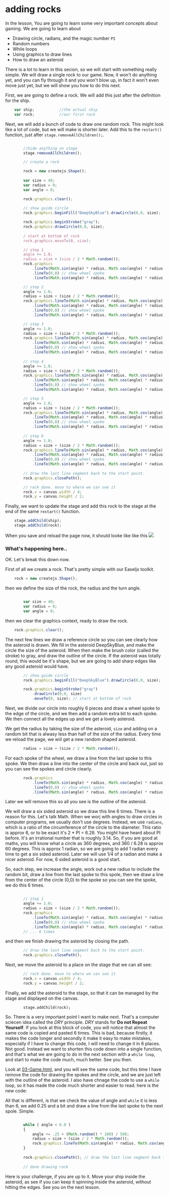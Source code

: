 # adding rocks

In the lesson, You are going to learn some very important concepts about gaming. We are going to learn about
* Drawing circle, radians, and the magic number `PI`
* Random numbers
* While loops
* Using graphics to draw lines
* How to draw an asteroid
 
There is a lot to learn in this secion, so we will start with something really simple. We will draw a single rock to our game. Now, it won't do anything yet, and you can fly through it and you won't blow up, in fact it won't even move just yet, but we will show you how to do this next.

First, we are going to define a rock. We will add this just after the definition for the ship.

```js
	var ship;			//the actual ship
	var rock;           //our first rock

```

Next, we will add a bunch of code to draw one random rock. This might look like a lot of code, but we will make is shorter later. Add this to the `restart()` function, just after `stage.removeAllChildren();`. 

```js

        //hide anything on stage 
		stage.removeAllChildren();

		// create a rock

		rock = new createjs.Shape();
		
		var size = 40;
		var radius = 0;
		var angle = 0;

        rock.graphics.clear();
        
		// show guide circle
		rock.graphics.beginFill("DeepSkyBlue").drawCircle(0,0, size);

		rock.graphics.beginStroke("gray"); 
        rock.graphics.drawCircle(0,0, size);
        
        / start at bottom of rock
		rock.graphics.moveTo(0, size); 

		// step 1
		angle += 1.0;
		radius = size + (size / 2 * Math.random());
		rock.graphics
			.lineTo(Math.sin(angle) * radius, Math.cos(angle) * radius)
			.lineTo(0,0) // show wheel spoke
			.lineTo(Math.sin(angle) * radius, Math.cos(angle) * radius);

		// step 2
		angle += 1.0;
		radius = size + (size / 2 * Math.random());
		rock.graphics.lineTo(Math.sin(angle) * radius, Math.cos(angle) * radius)
			.lineTo(Math.sin(angle) * radius, Math.cos(angle) * radius)
			.lineTo(0,0) // show wheel spoke
			.lineTo(Math.sin(angle) * radius, Math.cos(angle) * radius);

		// step 3
		angle += 1.0;
		radius = size + (size / 2 * Math.random());
		rock.graphics.lineTo(Math.sin(angle) * radius, Math.cos(angle) * radius)
			.lineTo(Math.sin(angle) * radius, Math.cos(angle) * radius)
			.lineTo(0,0) // show wheel spoke
			.lineTo(Math.sin(angle) * radius, Math.cos(angle) * radius);
			
		// step 4
		angle += 1.0;
		radius = size + (size / 2 * Math.random());
		rock.graphics.lineTo(Math.sin(angle) * radius, Math.cos(angle) * radius)
			.lineTo(Math.sin(angle) * radius, Math.cos(angle) * radius)
			.lineTo(0,0) // show wheel spoke
			.lineTo(Math.sin(angle) * radius, Math.cos(angle) * radius);

		// step 5
		angle += 1.0;
		radius = size + (size / 2 * Math.random());
		rock.graphics.lineTo(Math.sin(angle) * radius, Math.cos(angle) * radius)
			.lineTo(Math.sin(angle) * radius, Math.cos(angle) * radius)
			.lineTo(0,0) // show wheel spoke
			.lineTo(Math.sin(angle) * radius, Math.cos(angle) * radius);
		
		// step 6
		angle += 1.0;
		radius = size + (size / 2 * Math.random());
		rock.graphics.lineTo(Math.sin(angle) * radius, Math.cos(angle) * radius)
			.lineTo(Math.sin(angle) * radius, Math.cos(angle) * radius)
			.lineTo(0,0) // show wheel spoke
            .lineTo(Math.sin(angle) * radius, Math.cos(angle) * radius);
            
		// draw the last line segment back to the start point.
		rock.graphics.closePath(); 

		// rock done. move to where we can see it
		rock.x = canvas.width / 4;
        rock.y = canvas.height / 2; 
```

Finally, we want to update the stage and add this rock to the stage at the end of the same `restart()` function.

```js
    stage.addChild(ship);
    stage.addChild(rock);
```

When you save and reload the page now, it should looke like like this ![](images/blue-rock.png)

### What's happening here..

OK. Let's break this down now. 

First of all we create a rock. That's pretty simple with our Easeljs toolkit.
```js
    rock = new createjs.Shape();
```
 then we define the size of the rock, the radius and the turn angle.

```js

		var size = 40;
		var radius = 0;
		var angle = 0;
```
then we clear the graphics context, ready to draw the rock.

```js
    rock.graphics.clear();
```
The next few lines we draw a reference circle so you can see clearly how the asteroid is drawn. We fill in the asteroid DeepSkyBlue, and make the circle the size of the asteroid. When then make the brush color (called the stroke) to gray, and draw the outline of the circle. If the asteroid was totally round, this would be it's shape, but we are going to add sharp edges like any good asteroid would have.

```js
		// show guide circle
		rock.graphics.beginFill("DeepSkyBlue").drawCircle(0,0, size);

		rock.graphics.beginStroke("gray")
			.drawCircle(0,0, size)
            .moveTo(0, size); // start at bottom of rock
```

Next, we divide our circle into roughly 6 pieces and draw a wheel spoke to the edge of the circle, and we then add a random extra bit to each spoke. We then connect all the edges up and we get a lovely asteroid. 

We get the radius by taking the size of the asteroid, `size` and adding on a random bit that is alwasy less than half of the size of the radius. Every time we reload the page, we wiil get a new random shaped asteroid.

```js
		radius = size + (size / 2 * Math.random());
```
For each spoke of the wheel, we draw a line from the last spoke to this spoke. We then draw a line into the center of the circle and back out, just so you can see the spokes and circle clearly. 

```js
        rock.graphics
			.lineTo(Math.sin(angle) * radius, Math.cos(angle) * radius)
			.lineTo(0,0) // show wheel spoke
			.lineTo(Math.sin(angle) * radius, Math.cos(angle) * radius);

```
Later we will remove this so all you see is the outline of the asteroid. 

We will draw a six sided asteroid so we draw this line 6 times. There is a reason for this.  Let's talk Math. When we worj with angles to draw circles in computer programs, we usually don't use degrees. Instead, we use `radians`, which is a ratio of the circumference of the circle to the diameter. This ratio is approx 6, or to be exact it's 2 * PI = 6.28. You might have heard about PI before. It's an irrational number that is roughly 3.14. So, if you are good at maths, you will know what a circle as 360 degrees, and 360 / 6.28 is approx 60 degrees. This is approx 1 radian, so we are going to add 1 radian every time to get a six sided asteroid. Later we will use 1/4 of a radian and make a nicer asteroid. For now, 6 sided asteroid is a good start.

So, each step, we increase the angle, work out a new radius to include the random bit, draw a line from the last spoke to this spole, then we draw a line from the center of the circle (0,0) to the spoke so you can see the spoke, we do this 6 times.


```js

        // step 1
		angle += 1.0;
		radius = size + (size / 2 * Math.random());
		rock.graphics
			.lineTo(Math.sin(angle) * radius, Math.cos(angle) * radius)
			.lineTo(0,0) // show wheel spoke
            .lineTo(Math.sin(angle) * radius, Math.cos(angle) * radius);
        // ... 6 times

```
and then we finish drawing the asteroid by closing the path.

```js
        // draw the last line segment back to the start point.
		rock.graphics.closePath(); 
```

Next, we move the asteroid to a place on the stage that we can all see:

```js
    	// rock done. move to where we can see it
		rock.x = canvas.width / 4;
        rock.y = canvas.height / 2; 
```
Finally, we add the asteroid to the stage, so that it can be managed by the stage and displayed on the canvas.

```
		stage.addChild(rock);
```

So. There is a very important point I want to make next. That's a computer sciecen idea called  the *DRY* principle. *DRY* stands for __Do not Repeat Yourself__. If you look at this block of code, you will notice that almost the same code is copied and pasted 6 times. This is bad, because firstly, it makes the code longer and secondly it make it easy to make mistakes, especially if I have to change this code, I will need to change it in 6 places. Not good. Instead we want to shorten this code down into a single function, and that's what we are going to do in the next section with a `while loop`, and start to make the code much, much better. See you then.

Look at [03-Game.html](03-Game.html), and you will see the same code, but this time I have remove the code for drawing the spokes and the circle, and we are just left with the outline of the asteroid. I also have chnage the code to use a `while` loop, so it has made the code much shorter and easier to read. here is the new code:

All that is different, is that we check the value of angle and `while` it is less than 6, we add 0.25 and a bit and draw a line from the last spoke to the next spole. Simple.

```js

		while ( angle < 6.0 )
		{
			angle += .25 + (Math.random() * 100) / 500;
			radius = size + (size / 2 * Math.random());
			rock.graphics.lineTo(Math.sin(angle) * radius, Math.cos(angle) * radius);
		}
		
		rock.graphics.closePath(); // draw the last line segment back to the start point.
		
        // done drawing rock
```

Here is your challenge, if you are up to it. Move your ship inside the asteroid, as see if you can keep it spinning inside the asteroid, without hitting the edges. See you on the next lesson.











